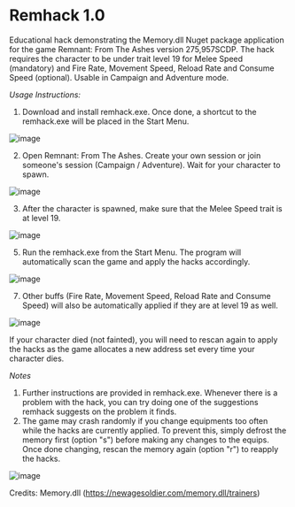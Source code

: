# Remhack 1.0
Educational hack demonstrating the Memory.dll Nuget package application for the game Remnant: From The Ashes version 275,957SCDP.
The hack requires the character to be under trait level 19 for Melee Speed (mandatory) and Fire Rate, Movement Speed, Reload Rate and Consume Speed (optional). 
Usable in Campaign and Adventure mode.

_Usage Instructions:_

1.	Download and install remhack.exe. Once done, a shortcut to the remhack.exe will be placed in the Start Menu.

![image](https://user-images.githubusercontent.com/37789938/167763440-1307ec09-daaa-4c72-8acc-53f58850a617.png)

2.	Open Remnant: From The Ashes. Create your own session or join someone's session (Campaign / Adventure). Wait for your character to spawn.

![image](https://user-images.githubusercontent.com/37789938/167763402-11895321-b024-4dcd-a64c-d8cf8a3f24c8.png)

3.	After the character is spawned, make sure that the Melee Speed trait is at level 19.

![image](https://user-images.githubusercontent.com/37789938/167770575-37634faf-295a-418e-81b7-ce8d0412e496.png)

5.	Run the remhack.exe from the Start Menu. The program will automatically scan the game and apply the hacks accordingly.

![image](https://user-images.githubusercontent.com/37789938/167762980-6db2c850-3295-46c9-9af0-ec24a310c67a.png)

7.	Other buffs (Fire Rate, Movement Speed, Reload Rate and Consume Speed) will also be automatically applied if they are at level 19 as well.

![image](https://user-images.githubusercontent.com/37789938/167763048-a38f44cd-9657-4721-835d-ffe97332946a.png)

If your character died (not fainted), you will need to rescan again to apply the hacks as the game allocates a new address set every time your character dies.

_Notes_

1.  Further instructions are provided in remhack.exe. Whenever there is a problem with the hack, you can try doing one of the suggestions remhack suggests on the  problem it finds.
2.  The game may crash randomly if you change equipments too often while the hacks are currently applied. To prevent this, simply defrost the memory first (option "s") before making any changes to the equips. Once done changing, rescan the memory again (option "r") to reapply the hacks.

![image](https://user-images.githubusercontent.com/37789938/167763763-fd594a16-eec0-4472-a6d2-c0dee5a4bd8a.png)

Credits:
Memory.dll (https://newagesoldier.com/memory.dll/trainers)
